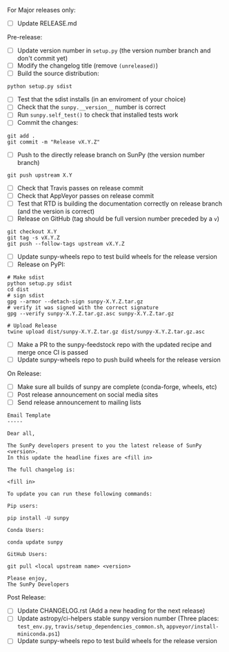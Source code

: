 For Major releases only:
- [ ] Update RELEASE.md

Pre-release:
- [ ] Update version number in `setup.py` (the version number branch and don't commit yet)
- [ ] Modify the changelog title (remove `(unreleased)`)
- [ ] Build the source distribution:
```
python setup.py sdist
```
- [ ] Test that the sdist installs (in an enviroment of your choice)
- [ ] Check that the `sunpy.__version__` number is correct
- [ ] Run `sunpy.self_test()` to check that installed tests work
- [ ] Commit the changes: 
```
git add .
git commit -m "Release vX.Y.Z"
```
- [ ] Push to the directly release branch on SunPy (the version number branch)
```
git push upstream X.Y
```
- [ ] Check that Travis passes on release commit
- [ ] Check that AppVeyor passes on release commit
- [ ] Test that RTD is building the documentation correctly on release branch (and the version is correct)
- [ ] Release on GitHub (tag should be full version number preceded by a `v`)
```
git checkout X.Y
git tag -s vX.Y.Z
git push --follow-tags upstream vX.Y.Z
```
- [ ] Update sunpy-wheels repo to test build wheels for the release version
- [ ] Release on PyPI:
```
# Make sdist
python setup.py sdist
cd dist
# sign sdist
gpg --armor --detach-sign sunpy-X.Y.Z.tar.gz
# verify it was signed with the correct signature
gpg --verify sunpy-X.Y.Z.tar.gz.asc sunpy-X.Y.Z.tar.gz

# Upload Release
twine upload dist/sunpy-X.Y.Z.tar.gz dist/sunpy-X.Y.Z.tar.gz.asc
```
- [ ] Make a PR to the sunpy-feedstock repo with the updated recipe and merge once CI is passed
- [ ] Update sunpy-wheels repo to push build wheels for the release version

On Release:
- [ ] Make sure all builds of sunpy are complete (conda-forge, wheels, etc)
- [ ] Post release announcement on social media sites
- [ ] Send release announcement to mailing lists
``` 
Email Template
-----

Dear all,

The SunPy developers present to you the latest release of SunPy <version>.
In this update the headline fixes are <fill in>

The full changelog is:

<fill in>

To update you can run these following commands:

Pip users:

pip install -U sunpy

Conda Users:

conda update sunpy

GitHub Users:

git pull <local upstream name> <version>

Please enjoy,
The SunPy Developers
```
Post Release:
- [ ] Update CHANGELOG.rst (Add a new heading for the next release)
- [ ] Update astropy/ci-helpers stable sunpy version number (Three places: `test_env.py`, `travis/setup_dependencies_common.sh`, `appveyor/install-miniconda.ps1`)
- [ ] Update sunpy-wheels repo to test build wheels for the release version
